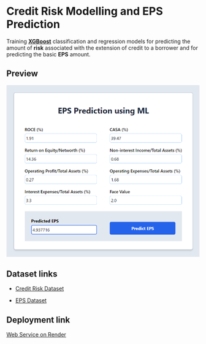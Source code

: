 # Credit Risk Modelling and EPS Prediction

Training **[XGBoost](https://xgboost.readthedocs.io/en/stable/)** classification and regression models for predicting the amount of **risk** associated with the extension of credit to a borrower and for predicting the basic **EPS** amount.

## Preview

![Screenshot](/flask-deployment/static/ss.png)

## Dataset links

- [Credit Risk Dataset](./data/case_study_final.xlsx)

- [EPS Dataset](./data/EPS_Dataset.xlsx)

## Deployment link

[Web Service on Render](https://credit-risk-modelling.onrender.com/)
